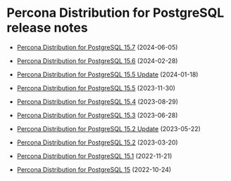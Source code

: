 # Percona Distribution for PostgreSQL release notes 

* [Percona Distribution for PostgreSQL 15.7](release-notes-v15.7.md) (2024-06-05)

* [Percona Distribution for PostgreSQL 15.6](release-notes-v15.6.md) (2024-02-28)

* [Percona Distribution for PostgreSQL 15.5 Update](release-notes-v15.5.upd.md) (2024-01-18)

* [Percona Distribution for PostgreSQL 15.5](release-notes-v15.5.md) (2023-11-30)

* [Percona Distribution for PostgreSQL 15.4](release-notes-v15.4.md) (2023-08-29)

* [Percona Distribution for PostgreSQL 15.3](release-notes-v15.3.md) (2023-06-28)

* [Percona Distribution for PostgreSQL 15.2 Update](release-notes-v15.2.upd.md) (2023-05-22)

* [Percona Distribution for PostgreSQL 15.2](release-notes-v15.2.md) (2023-03-20)

* [Percona Distribution for PostgreSQL 15.1](release-notes-v15.1.md) (2022-11-21)

* [Percona Distribution for PostgreSQL 15](release-notes-v15.0.md) (2022-10-24)

